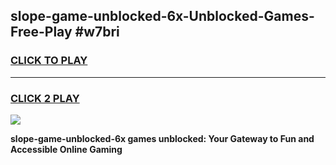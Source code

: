 
## slope-game-unblocked-6x-Unblocked-Games-Free-Play #w7bri
<h3>
<a href="https://us.freeplayer.one?title=slope-game-unblocked-6x&ref=9M">CLICK TO PLAY</a></h3>
<hr>

<h3>
<a href="https://us.freeplayer.one?title=slope-game-unblocked-6x&ref=9M">CLICK 2 PLAY</a>
  
</h3>

<a href="https://us.freeplayer.one?title=slope-game-unblocked-6x&ref=9M"><img src="https://clearcache.store/games.png"></a>


**slope-game-unblocked-6x games unblocked: Your Gateway to Fun and Accessible Online Gaming**
